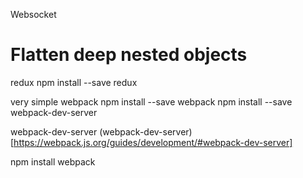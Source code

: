 
Websocket
# Flatten deep nested objects

redux
npm install --save redux

very simple webpack
npm install --save webpack
npm install --save webpack-dev-server

webpack-dev-server
(webpack-dev-server)[https://webpack.js.org/guides/development/#webpack-dev-server]

npm install webpack